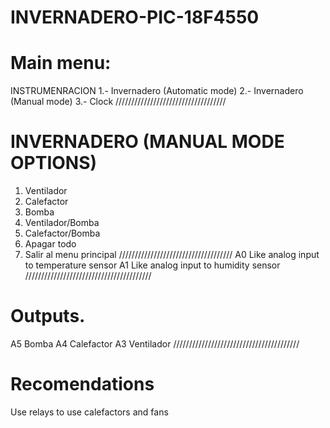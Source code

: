 # INVERNADERO-PIC-18F4550
# Main menu:
INSTRUMENRACION
1.- Invernadero (Automatic mode)
2.- Invernadero (Manual mode)
3.- Clock
///////////////////////////////////
# INVERNADERO (MANUAL MODE OPTIONS)
1. Ventilador
2. Calefactor
3. Bomba
4. Ventilador/Bomba
5. Calefactor/Bomba
6. Apagar todo
8. Salir al menu principal
////////////////////////////////////
A0 Like analog input to temperature sensor
A1 Like analog input to humidity sensor
////////////////////////////////////////
# Outputs.
A5 Bomba 
A4 Calefactor
A3 Ventilador
////////////////////////////////////////
# Recomendations
Use relays to use calefactors and fans 
